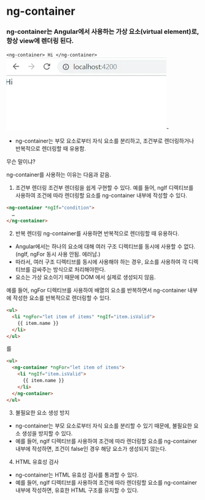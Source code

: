 # ng-container

### ng-container는 Angular에서 사용하는 가상 요소(virtual element)로, 항상 view에 렌더링 된다.
`<ng-container> Hi </ng-container>`
![img.png](img.png)- 
- ng-container는 부모 요소로부터 자식 요소를 분리하고, 조건부로 렌더링하거나 반복적으로 렌더링할 때 유용함.

무슨 말이냐?

ng-container를 사용하는 이유는 다음과 같음.

1. 조건부 렌더링
조건부 렌더링을 쉽게 구현할 수 있다. 예를 들어, ngIf 디렉티브를 사용하여 조건에 따라 렌더링할 요소를 ng-container 내부에 작성할 수 있다.
```html
<ng-container *ngIf="condition">
  …
</ng-container>
```

2. 반복 렌더링
ng-container를 사용하면 반복적으로 렌더링할 때 유용하다.

- Angular에서는 하나의 요소에 대해 여러 구조 디렉티브를 동시에 사용할 수 없다. (ngIf, ngFor 동시 사용 안됨. 에러남.)
- 따라서, 여러 구조 디렉티브를 동시에 사용해야 하는 경우, <ng-container> 요소를 사용하여 각 디렉티브를 감싸주는 방식으로 처리해야한다.
- <ng-container> 요소는 가상 요소이기 때문에 DOM 에서 실제로 생성되지 않음.

예를 들어, ngFor 디렉티브를 사용하여 배열의 요소를 반복하면서 ng-container 내부에 작성한 요소를 반복적으로 렌더링할 수 있다.
```html
<ul>
  <li *ngFor="let item of items" *ngIf="item.isValid">
    {{ item.name }}
  </li>
</ul>
```
를
```html
<ul>
  <ng-container *ngFor="let item of items">
    <li *ngIf="item.isValid">
      {{ item.name }}
    </li>
  </ng-container>
</ul>
```

3. 불필요한 요소 생성 방지
- ng-container는 부모 요소로부터 자식 요소를 분리할 수 있기 때문에, 불필요한 요소 생성을 방지할 수 있다.
- 예를 들어, ngIf 디렉티브를 사용하여 조건에 따라 렌더링할 요소를 ng-container 내부에 작성하면, 조건이 false인 경우 해당 요소가 생성되지 않는다.

4. HTML 유효성 검사
- ng-container는 HTML 유효성 검사를 통과할 수 있다.
- 예를 들어, ngIf 디렉티브를 사용하여 조건에 따라 렌더링할 요소를 ng-container 내부에 작성하면, 유효한 HTML 구조를 유지할 수 있다.